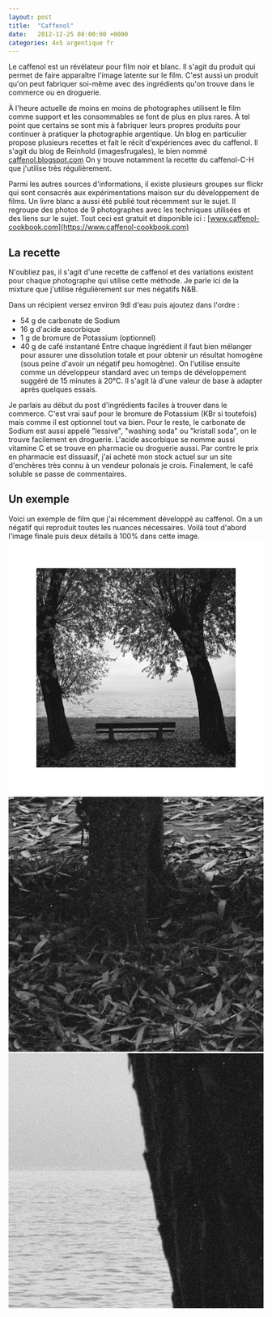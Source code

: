 ```yaml
---
layout: post
title:  "Caffenol"
date:   2012-12-25 08:00:00 +0000
categories: 4x5 argentique fr
---
```

Le caffenol est un révélateur pour film noir et blanc. Il s'agit du produit qui permet de faire apparaître l'image latente sur le film. C'est aussi un produit qu'on peut fabriquer soi-même avec des ingrédients qu'on trouve dans le commerce ou en droguerie.

À l'heure actuelle de moins en moins de photographes utilisent le film comme support et les consommables se font de plus en plus rares. À tel point que certains se sont mis à fabriquer leurs propres produits pour continuer à pratiquer la photographie argentique. Un blog en particulier propose plusieurs recettes et fait le récit d'expériences avec du caffenol. Il s'agit du blog de Reinhold (imagesfrugales), le bien nommé [caffenol.blogspot.com](https://caffenol.blogspot.com)  On y trouve notamment la recette du caffenol-C-H que j'utilise très régulièrement.

Parmi les autres sources d'informations, il existe plusieurs groupes sur flickr qui sont consacrés aux expérimentations maison sur du développement de films. Un livre blanc a aussi été publié tout récemment sur le sujet. Il regroupe des photos de 9 photographes avec les techniques utilisées et des liens sur le sujet. Tout ceci est gratuit et disponible ici : [www.caffenol-cookbook.com](https://www.caffenol-cookbook.com)

## La recette
N'oubliez pas, il s'agit d'une recette de caffenol et des variations existent pour chaque photographe qui utilise cette méthode. Je parle ici de la mixture que j'utilise régulièrement sur mes négatifs N&B.

Dans un récipient versez environ 9dl d'eau puis ajoutez dans l'ordre :
- 54 g de carbonate de Sodium
- 16 g d'acide ascorbique
- 1 g de bromure de Potassium (optionnel)
- 40 g de café instantané
Entre chaque ingrédient il faut bien mélanger pour assurer une dissolution totale et pour obtenir un résultat homogène (sous peine d'avoir un négatif peu homogène). On l'utilise ensuite comme un développeur standard avec un temps de développement suggéré de 15 minutes à 20°C. Il s'agit là d'une valeur de base à adapter après quelques essais.

Je parlais au début du post d'ingrédients faciles à trouver dans le commerce. C'est vrai sauf pour le bromure de Potassium (KBr si toutefois) mais comme il est optionnel tout va bien. Pour le reste, le carbonate de Sodium est aussi appelé "lessive", "washing soda" ou "kristall soda", on le trouve facilement en droguerie. L'acide ascorbique se nomme aussi vitamine C et se trouve en pharmacie ou droguerie aussi. Par contre le prix en pharmacie est dissuasif, j'ai acheté mon stock actuel sur un site d'enchères très connu à un vendeur polonais je crois. Finalement, le café soluble se passe de commentaires.

## Un exemple
Voici un exemple de film que j'ai récemment développé au caffenol. On a un négatif qui reproduit toutes les nuances nécessaires. Voilà tout d'abord l'image finale puis deux détails à 100% dans cette image.
![Un banc public avec vue sur le lac](/images/2012-11-25neg_003-copie.jpg)
![Détail 1](/images/2012-11-25neg_003_detail1.jpg) ![Détail 2](/images/2012-11-25neg_003_detail2.jpg)
